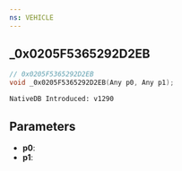 ```yaml
---
ns: VEHICLE
---
```

## _0x0205F5365292D2EB

```c
// 0x0205F5365292D2EB
void _0x0205F5365292D2EB(Any p0, Any p1);
```

```
NativeDB Introduced: v1290
```

## Parameters
* **p0**:
* **p1**:

